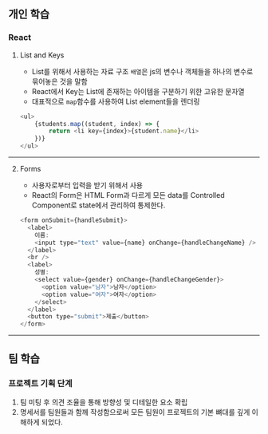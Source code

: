 
## 개인 학습

### React 

1. List and Keys
    - List를 위해서 사용하는 자료 구조 `배열`은 js의 변수나 객체들을 하나의 변수로 묶어놓은 것을 말함
    - React에서 Key는 List에 존재하는 아이템을 구분하기 위한 고유한 문자열
    - 대표적으로 `map`함수를 사용하여 List element들을 렌더링

    ```js
    <ul>
        {students.map((student, index) => {
            return <li key={index}>{student.name}</li>
        })}
    </ul>
    ```
----

2. Forms
    - 사용자로부터 입력을 받기 위해서 사용
    - React의 Form은 HTML Form과 다르게 모든 data를 Controlled Component로 state에서 관리하여 통제한다.

    ```js
    <form onSubmit={handleSubmit}>
      <label>
        이름:
        <input type="text" value={name} onChange={handleChangeName} /> 
      </label>
      <br />
      <label>
        성별:
        <select value={gender} onChange={handleChangeGender}>
          <option value="남자">남자</option>
          <option value="여자">여자</option>
        </select>
      </label>
      <button type="submit">제출</button>
    </form>
    ```
----
## 팀 학습

### 프로젝트 기획 단계

1. 팀 미팅 후 의견 조율을 통해 방향성 및 디테일한 요소 확립
2. 명세서를 팀원들과 함께 작성함으로써 모든 팀원이 프로젝트의 기본 뼈대를 깊게 이해하게 되었다. 

